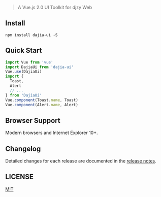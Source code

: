 > A Vue.js 2.0 UI Toolkit for djzy Web
## Install
```shell
npm install dajia-ui -S
```
## Quick Start
``` javascript
import Vue from 'vue'
import DajiaUi from 'dajia-ui'
Vue.use(DajiaUi)
import {
  Toast,
  Alert
  // ...
} from 'DajiaUi'
Vue.component(Toast.name, Toast)
Vue.component(Alert.name, Alert)
```
## Browser Support
Modern browsers and Internet Explorer 10+.

## Changelog
Detailed changes for each release are documented in the [release notes](https://github.com/djzyFE/dajiaUi/releases).


## LICENSE
[MIT](LICENSE)
